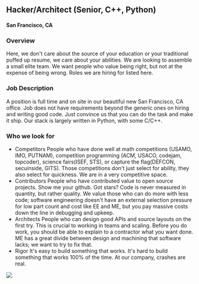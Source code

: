 ## Hacker/Architect (Senior, C++, Python)
#### San Francisco, CA

### Overview
Here, we don't care about the source of your education or your traditional puffed up resume, we care about your abilities. 
We are looking to assemble a small elite team. We want people who value being right, but not at the expense of being wrong. Roles we are hiring for listed here.

### Job Description
A position is full time and on site in our beautiful new San Francisco, CA office. Job does not have requirements beyond the generic ones on hiring and writing good code. Just convince us that you can do the task and make it ship. Our stack is largely written in Python, with some C/C++.

### Who we look for
+ Competitors
People who have done well at math competitions (USAMO, IMO, PUTNAM), competition programming (ACM, USACO, codejam, topcoder), science fairs(ISEF, STS), or capture the flag(DEFCON, secuinside, GITS). Those competitions don't just select for ability, they also select for quickness. We are in a very competitive space.
+ Contributors
People who have contributed value to open source projects. Show me your github. Got stars? Code is never measured in quantity, but rather quality. We value those who can do more with less code; software engineering doesn't have an external selection pressure for low part count and cost like EE and ME, but you pay massive costs down the line in debugging and upkeep.
+ Architects
People who can design good APIs and source layouts on the first try. This is crucial to working in teams and scaling. Before you do work, you should be able to explain to a contractor what you want done. ME has a great divide between design and machining that software lacks; we want to try to fix that.
+ Rigor
It's easy to build something that works. It's hard to build something that works 100% of the time. At our company, crashes are real.


[<img src='https://dabuttonfactory.com/button.png?t=Apply&f=Calibri-Bold&ts=24&tc=fff&tshs=1&tshc=000&hp=20&vp=8&c=5&bgt=gradient&bgc=3d85c6&ebgc=073763'>](https://letsrockit.co/users/auth/github?interested=true&job_id=q29tbweuywk-hacker-architect-senior-c-python)

